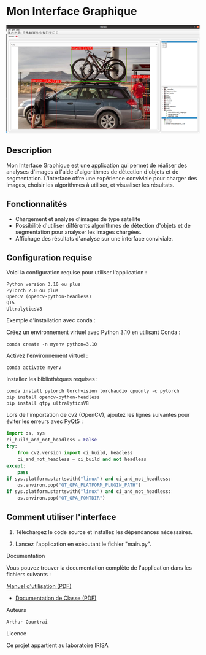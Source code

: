 # Mon Interface Graphique

![Interface Screenshot](Image/Capture_2.png)

## Description

Mon Interface Graphique est une application qui permet de réaliser des analyses d'images à l'aide d'algorithmes de détection d'objets et de segmentation. L'interface offre une expérience conviviale pour charger des images, choisir les algorithmes à utiliser, et visualiser les résultats.

## Fonctionnalités
 
- Chargement et analyse d'images de type satellite
- Possibilité d'utiliser différents algorithmes de détection d'objets et de segmentation pour analyser les images chargées.
- Affichage des résultats d'analyse sur une interface conviviale.

## Configuration requise


Voici la configuration requise pour utiliser l'application :

    Python version 3.10 ou plus
    PyTorch 2.0 ou plus
    OpenCV (opencv-python-headless)
    QT5
    UltralyticsV8

Exemple d'installation avec conda :

Créez un environnement virtuel avec Python 3.10 en utilisant Conda :

    conda create -n myenv python=3.10

Activez l'environnement virtuel :

    conda activate myenv

Installez les bibliothèques requises :


    conda install pytorch torchvision torchaudio cpuonly -c pytorch
    pip install opencv-python-headless
    pip install qtpy ultralyticsV8

Lors de l'importation de cv2 (OpenCV), ajoutez les lignes suivantes pour éviter les erreurs avec PyQt5 :

```python
import os, sys
ci_build_and_not_headless = False
try:
    from cv2.version import ci_build, headless
    ci_and_not_headless = ci_build and not headless
except:
    pass
if sys.platform.startswith("linux") and ci_and_not_headless:
    os.environ.pop("QT_QPA_PLATFORM_PLUGIN_PATH")
if sys.platform.startswith("linux") and ci_and_not_headless:
    os.environ.pop("QT_QPA_FONTDIR")
```
## Comment utiliser l'interface

1. Téléchargez le code source et installez les dépendances nécessaires.

6. Lancez l'application en exécutant le fichier "main.py".


Documentation

Vous pouvez trouver la documentation complète de l'application dans les fichiers suivants :

 [Manuel d'utilisation (PDF)](Help/Manuel_d_utilisation.pdf)
- [Documentation de Classe (PDF)](Help/Class_Documentation.pdf)

Auteurs

    Arthur Courtrai 

Licence

Ce projet appartient au laboratoire IRISA



